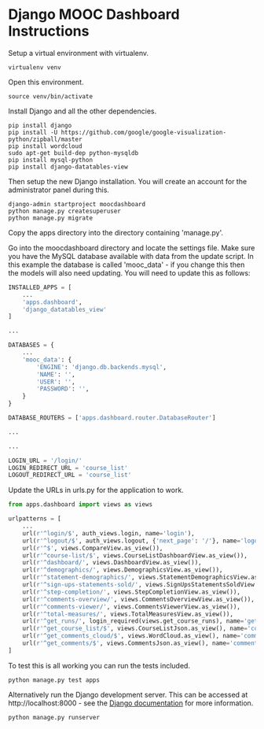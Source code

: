 Django MOOC Dashboard Instructions
===
Setup a virtual environment with virtualenv.

```shell
virtualenv venv
``` 

Open this environment. 

```shell
source venv/bin/activate
``` 

Install Django and all the other dependencies.
```shell
pip install django
pip install -U https://github.com/google/google-visualization-python/zipball/master
pip install wordcloud
sudo apt-get build-dep python-mysqldb
pip install mysql-python
pip install django-datatables-view
```

Then setup the new Django installation. You will create an account for the administrator panel during this.
```shell
django-admin startproject moocdashboard
python manage.py createsuperuser
python manage.py migrate
```

Copy the apps directory into the directory containing 'manage.py'.

Go into the moocdashboard directory and locate the settings file. Make sure you have the MySQL database available with data from the update script. In this example the database is called 'mooc_data' - if you change this then the models will also need updating. You will need to update this as follows:
```python
INSTALLED_APPS = [
	...
    'apps.dashboard',
    'django_datatables_view'
]

...

DATABASES = {
    ...
    'mooc_data': {
    	'ENGINE': 'django.db.backends.mysql',
    	'NAME': '',
    	'USER': '',
    	'PASSWORD': '',
    }
}

DATABASE_ROUTERS = ['apps.dashboard.router.DatabaseRouter']

...

...

LOGIN_URL = '/login/'
LOGIN_REDIRECT_URL = 'course_list'
LOGOUT_REDIRECT_URL = 'course_list'

```

Update the URLs in urls.py for the application to work.

```python
from apps.dashboard import views as views

urlpatterns = [
    ...
    url(r'^login/$', auth_views.login, name='login'),
    url(r'^logout/$', auth_views.logout, {'next_page': '/'}, name='logout'),
    url(r'^$', views.CompareView.as_view()),
    url(r'^course-list/$', views.CourseListDashboardView.as_view()),
    url(r'^dashboard/', views.DashboardView.as_view()),
    url(r'^demographics/', views.DemographicsView.as_view()),
    url(r'^statement-demographics/', views.StatementDemographicsView.as_view()),
    url(r'^sign-ups-statements-sold/', views.SignUpsStatementsSoldView.as_view()),
    url(r'^step-completion/', views.StepCompletionView.as_view()),
    url(r'^comments-overview/', views.CommentsOverviewView.as_view()),
    url(r'^comments-viewer/', views.CommentsViewerView.as_view()),
    url(r'^total-measures/', views.TotalMeasuresView.as_view()),
    url(r'^get_runs/', login_required(views.get_course_runs), name='get_runs'),
    url(r'^get_course_list/$', views.CourseListJson.as_view(), name='course_list_json'),
    url(r'^get_comments_cloud/$', views.WordCloud.as_view(), name='comments_cloud'),
    url(r'^get_comments/$', views.CommentsJson.as_view(), name='comments_json'),
]

```

To test this is all working you can run the tests included.

```shell
python manage.py test apps
```

Alternatively run the Django development server. This can be accessed at http://localhost:8000 - see the [Django documentation](https://docs.djangoproject.com/en/1.11/intro/tutorial01/#the-development-server) for more information.


```shell
python manage.py runserver
```
